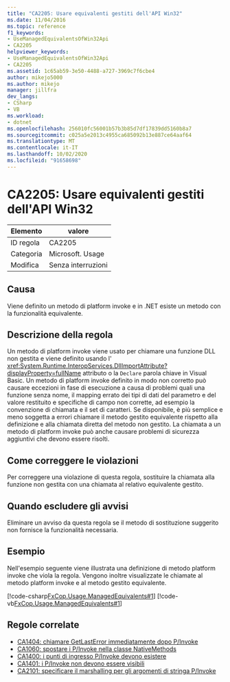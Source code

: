 ```yaml
---
title: "CA2205: Usare equivalenti gestiti dell'API Win32"
ms.date: 11/04/2016
ms.topic: reference
f1_keywords:
- UseManagedEquivalentsOfWin32Api
- CA2205
helpviewer_keywords:
- UseManagedEquivalentsOfWin32Api
- CA2205
ms.assetid: 1c65ab59-3e50-4488-a727-3969c7f6cbe4
author: mikejo5000
ms.author: mikejo
manager: jillfra
dev_langs:
- CSharp
- VB
ms.workload:
- dotnet
ms.openlocfilehash: 256010fc56001b57b3b85d7df17839dd5160b8a7
ms.sourcegitcommit: c025a5e2013c4955ca685092b13e887ce64aaf64
ms.translationtype: MT
ms.contentlocale: it-IT
ms.lasthandoff: 10/02/2020
ms.locfileid: "91658698"
---
```

# <a name="ca2205-use-managed-equivalents-of-win32-api"></a>CA2205: Usare equivalenti gestiti dell'API Win32

|Elemento|valore|
|-|-|
|ID regola|CA2205|
|Categoria|Microsoft. Usage|
|Modifica|Senza interruzioni|

## <a name="cause"></a>Causa

Viene definito un metodo di platform invoke e in .NET esiste un metodo con la funzionalità equivalente.

## <a name="rule-description"></a>Descrizione della regola

Un metodo di platform invoke viene usato per chiamare una funzione DLL non gestita e viene definito usando l' <xref:System.Runtime.InteropServices.DllImportAttribute?displayProperty=fullName> attributo o la `Declare` parola chiave in Visual Basic. Un metodo di platform invoke definito in modo non corretto può causare eccezioni in fase di esecuzione a causa di problemi quali una funzione senza nome, il mapping errato dei tipi di dati del parametro e del valore restituito e specifiche di campo non corrette, ad esempio la convenzione di chiamata e il set di caratteri. Se disponibile, è più semplice e meno soggetta a errori chiamare il metodo gestito equivalente rispetto alla definizione e alla chiamata diretta del metodo non gestito. La chiamata a un metodo di platform invoke può anche causare problemi di sicurezza aggiuntivi che devono essere risolti.

## <a name="how-to-fix-violations"></a>Come correggere le violazioni

Per correggere una violazione di questa regola, sostituire la chiamata alla funzione non gestita con una chiamata al relativo equivalente gestito.

## <a name="when-to-suppress-warnings"></a>Quando escludere gli avvisi

Eliminare un avviso da questa regola se il metodo di sostituzione suggerito non fornisce la funzionalità necessaria.

## <a name="example"></a>Esempio

Nell'esempio seguente viene illustrata una definizione di metodo platform invoke che viola la regola. Vengono inoltre visualizzate le chiamate al metodo platform invoke e al metodo gestito equivalente.

[!code-csharp[FxCop.Usage.ManagedEquivalents#1](../code-quality/codesnippet/CSharp/ca2205-use-managed-equivalents-of-win32-api_1.cs)]
[!code-vb[FxCop.Usage.ManagedEquivalents#1](../code-quality/codesnippet/VisualBasic/ca2205-use-managed-equivalents-of-win32-api_1.vb)]

## <a name="related-rules"></a>Regole correlate

- [CA1404: chiamare GetLastError immediatamente dopo P/Invoke](../code-quality/ca1404.md)
- [CA1060: spostare i P/Invoke nella classe NativeMethods](/dotnet/fundamentals/code-analysis/quality-rules/ca1060)
- [CA1400: i punti di ingresso P/Invoke devono esistere](../code-quality/ca1400.md)
- [CA1401: i P/Invoke non devono essere visibili](/dotnet/fundamentals/code-analysis/quality-rules/ca1401)
- [CA2101: specificare il marshalling per gli argomenti di stringa P/Invoke](/dotnet/fundamentals/code-analysis/quality-rules/ca2101)
